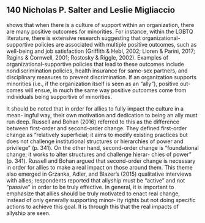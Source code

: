 ## 140 Nicholas P. Salter and Leslie Migliaccio

shows that when there is a culture of support within an organization, there are many positive outcomes for minorities. For instance, within the LGBTQ literature, there is extensive research suggesting that organizational-supportive policies are associated with multiple positive outcomes, such as well-being and job satisfaction (Griffith & Hebl, 2002; Lloren & Parini, 2017; Ragins & Cornwell, 2001; Rostosky & Riggle, 2002). Examples of organizational-supportive policies that lead to these outcomes include nondiscrimination policies, health insurance for same-sex partners, and disciplinary measures to prevent discrimination. If an organization supports minorities (i.e., if the organization itself is seen as an “ally”), positive out- comes will ensue, in much the same way positive outcomes come from individuals being supportive of minorities.

It should be noted that in order for allies to fully impact the culture in a mean- ingful way, their own motivation and dedication to being an ally must run deep. Russell and Bohan (2016) referred to this as the difference between first-order and second-order change. They defined first-order change as “relatively superficial; it aims to modify existing practices but does not challenge institutional structures or hierarchies of power and privilege” (p. 341). On the other hand, second-order change is “foundational change; it works to alter structures and challenge hierar- chies of power” (p. 341). Russell and Bohan argued that second-order change is necessary in order for allies to make a real impact on those around them. This theme also emerged in Grzanka, Adler, and Blazer’s (2015) qualitative interviews with allies; respondents reported that allyship must be “active” and not “passive” in order to be truly effective. In general, it is important to emphasize that allies should be truly motivated to enact real change, instead of only generally supporting minor- ity rights but not doing specific actions to achieve this goal. It is through this that the real impacts of allyship are seen.